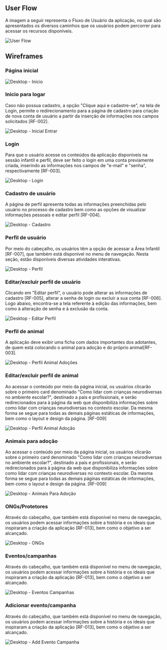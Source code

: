## User Flow

A imagem a seguir representa o Fluxo de Usuário da aplicação, no qual são apresentados os diversos caminhos que os usuários podem percorrer para acessar os recursos disponíveis.

![User Flow](https://github.com/wesley-surt/adopet/assets/109616789/f4cfc5a0-ac38-41b6-9306-c9301d390c66)

## Wireframes

### Página inicial

![Desktop - Inicio](https://github.com/wesley-surt/adopet/assets/109616789/04b88a5d-87ce-468b-844d-d250873fd9ba)

### Inicio para logar

Caso não possua cadastro, a opção "Clique aqui e cadastre-se", na tela de Login, permite o redirecionamento para a página de cadastro para criação de nova conta de usuário a partir da inserção de informações nos campos solicitados [RF-002].

![Desktop - Inicial Entrar](https://github.com/wesley-surt/adopet/assets/109616789/ad0f7934-8d50-4538-b36a-b904dfed751b)

### Login

Para que o usuário acesse os conteúdos da aplicação disponíveis na sessão infantil e perfil, deve ser feito o login em uma conta previamente criada, inserindo as informações nos campos de "e-mail" e "senha", respectivamente [RF-003]. 

![Desktop - Login](https://github.com/wesley-surt/adopet/assets/109616789/90de9570-6746-4b92-bd6a-73d859f2206f)

### Cadastro de usuário

A página de perfil apresenta todas as informações preenchidas pelo usuário no processo de cadastro bem como as opções de visualizar informações pessoais e editar perfil [RF-004].

![Desktop - Cadastro](https://github.com/wesley-surt/adopet/assets/109616789/5f4c88af-57e5-44fc-bc7e-6038df7440fd)

### Perfil de usuário

Por meio do cabeçalho, os usuários têm a opção de acessar a Área Infantil [RF-007], que também está disponível no menu de navegação. Nesta seção, estão disponíveis diversas atividades interativas.

![Desktop - Perfil](https://github.com/wesley-surt/adopet/assets/109616789/40283070-fdb2-4ce2-9d41-0f389a007a51)

### Editar/excluir perfil de usuário

Clicando em "Editar perfil", o usuário pode alterar as informações de cadastro [RF-005], alterar a senha de login ou excluir a sua conta [RF-006]. Logo abaixo, encontra-se a tela referente à edição das informações, bem como à alteração de senha e à exclusão da conta.

![Desktop - Editar Perfil](https://github.com/wesley-surt/adopet/assets/109616789/2aa2a7b2-430d-49f8-a425-4f054d4f7dfa)

### Perfil de animal

A aplicação deve exibir uma ficha com dados importantes dos adotantes, de quem está colocando o animal para adoção e do próprio animal[RF-003].

![Desktop - Perfil Animal Adoções](https://github.com/wesley-surt/adopet/assets/109616789/28e0ccaa-9c5b-472a-ac89-9a523ac4cd7c)

### Editar/excluir perfil de animal

Ao acessar o conteúdo por meio da página inicial, os usuários clicarão sobre o primeiro card denominado "Como lidar com crianças neurodiversas no ambiente escolar?", destinado a pais e profissionais, e serão redirecionados para à página da web que disponibiliza informações sobre como lidar com crianças neurodiversas no contexto escolar. Da mesma forma se segue para todas as demais páginas estáticas de informações, bem como o layout e design da página. [RF-009]

![Desktop - Perfil Animal Adoção](https://github.com/wesley-surt/adopet/assets/109616789/46207a35-9b88-44c1-89c2-b97df2a0a847)

### Animais para adoção

Ao acessar o conteúdo por meio da página inicial, os usuários clicarão sobre o primeiro card denominado "Como lidar com crianças neurodiversas no ambiente escolar?", destinado a pais e profissionais, e serão redirecionados para à página da web que disponibiliza informações sobre como lidar com crianças neurodiversas no contexto escolar. Da mesma forma se segue para todas as demais páginas estáticas de informações, bem como o layout e design da página. [RF-009]

![Desktop - Animais Para Adoção](https://github.com/wesley-surt/adopet/assets/109616789/3e3cc2ab-f50d-4276-a975-bdfede8f4a8d)

### ONGs/Protetores

Através do cabeçalho, que também está disponível no menu de navegação, os usuários podem acessar informações sobre a história e os ideais que inspiraram a criação da aplicação [RF-013], bem como o objetivo a ser alcançado.

![Desktop - ONGs](https://github.com/wesley-surt/adopet/assets/109616789/9fc1eb3f-3e30-43d3-9727-5fb06d00b509)

### Eventos/campanhas

Através do cabeçalho, que também está disponível no menu de navegação, os usuários podem acessar informações sobre a história e os ideais que inspiraram a criação da aplicação [RF-013], bem como o objetivo a ser alcançado.

![Desktop - Eventos Campanhas](https://github.com/wesley-surt/adopet/assets/109616789/329bd5f8-1929-4531-a34d-d7128b83d891)

### Adicionar evento/campanha

Através do cabeçalho, que também está disponível no menu de navegação, os usuários podem acessar informações sobre a história e os ideais que inspiraram a criação da aplicação [RF-013], bem como o objetivo a ser alcançado.

![Desktop - Add Evento Campanha](https://github.com/wesley-surt/adopet/assets/109616789/74b81774-eada-4413-90b5-ae9c67f0c663)
